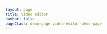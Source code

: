 ```yaml
---
layout: page
title: Video editor
navbar: false
pageClass: demo-page video-editor-demo-page
---
```


<script setup lang="ts">
import VideoEditorDemo from './video-editor-demo/video-editor-demo.vue'
</script>

<div class="demo-container">
  <ClientOnly>
    <VideoEditorDemo />
  </ClientOnly>
</div>

<style scoped>
.video-editor {
  height: 100%
}

.demo-video-button {
  position: absolute;
  left: 1rem;
  display: flex;
  gap: 0.675rem;
  align-items: center;
  justify-content: center;
  min-width: var(--clip-height);
  height: var(--clip-height);
  padding: 0.675rem 0.875rem;
  color: var(--white-3);
  cursor: pointer;
  background-color: rgb(255 255 255 / 3%);
  border: dashed;
  border-color: rgb(255 255 255 / 12%);
  border-radius: 0.625rem;
  translate: var(--track-width);

  font-size: 14px;
  font-weight: 500;
  line-height: 17px;
}
</style>
